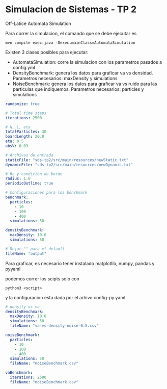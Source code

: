 # Simulacion de Sistemas - TP 2
Off-Latice Automata Simulation

Para correr la simulacion, el comando que se debe ejecutar es
```
mvn compile exec:java -Dexec.mainClass=AutomataSimulation
```
Existen 3 clases posibles para ejecutar:
- AutomataSimulation: corre la simulacion con los parametros pasados a config.yml
- DensityBenchmark: genera los datos para graficar va vs densidad. Parametros necesarios: maxDensity y simulations
- NoiseBenchmark: genera los datos para graficar va vs ruido para las particulas que indiquemos. Parametros necesarios: particles y simulations

```yaml
randomize: true

# Total time steps
iterations: 2500

# N, L, eta
totalParticles: 30
boardLength: 20.0
eta: 0.5
absV: 0.03

# Archivos de entrada
staticFile: "sds-tp2/src/main/resources/newStatic.txt"
dynamicFile: "sds-tp2/src/main/resources/newDynamic.txt"

# Rc y condición de borde
radius: 1.0
periodicOutline: true

# Configuraciones para los benchmark
benchmark:
  particles:
    - 10
    - 100
    - 400
  simulations: 50

densityBenchmark:
  maxDensity: 10.0
  simulations: 50

# Dejar "" para el default
fileName: "output"
```

Para graficar, es necesario tener instalado matplotlib, numpy, pandas y pyyaml

podemos correr los scipts solo con
```
python3 <script>
```

y la configuracion esta dada por el arhivo config-py.yaml
```yaml
# density vs va
densityBenchmark:
  maxDensity: 10.0
  simulations: 50
  fileName: "va-vs-density-noise-0.5.csv"

noiseBenchmark:
  particles:
    - 10
    - 100
    - 400
  simulations: 50
  fileName: "noiseBenchmark.csv"

vaBenchmark:
  iterations: 2500
  fileName: "noiseBenchmark.csv"
  ```
